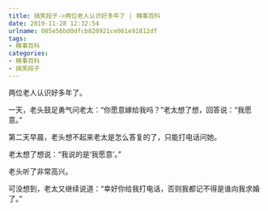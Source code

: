 ```yaml
---
title: 搞笑段子->两位老人认识好多年了 | 糗事百科
date: 2019-11-28 12:32:54
urlname: 085e56bd0dfcb820921ce061e91812df
tags: 
- 糗事百科
categories:
- 糗事百科
- 搞笑段子
---
```

两位老人认识好多年了。

一天，老头鼓足勇气问老太：“你愿意嫁给我吗？”老太想了想，回答说：“我愿意。”

第二天早晨，老头想不起来老太是怎么答复的了，只能打电话问她。

老太想了想说：“我说的是‘我愿意’。”

老头听了非常高兴。

可没想到，老太又继续说道：“幸好你给我打电话，否则我都记不得是谁向我求婚了。”


